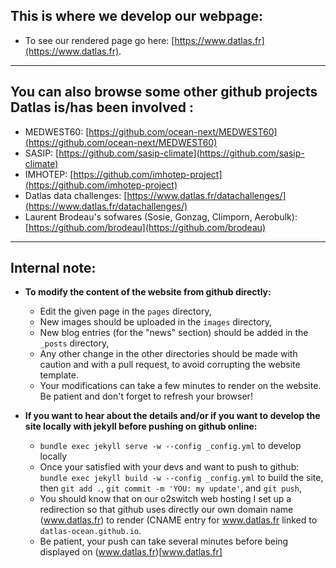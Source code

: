 ## This is where we develop our webpage: 
* To see our rendered page go here: [https://www.datlas.fr](https://www.datlas.fr).
---

## You can also browse some other github projects Datlas is/has been involved :
   * MEDWEST60: [https://github.com/ocean-next/MEDWEST60](https://github.com/ocean-next/MEDWEST60)
   * SASIP: [https://github.com/sasip-climate](https://github.com/sasip-climate)
   * IMHOTEP: [https://github.com/imhotep-project](https://github.com/imhotep-project)
   * Datlas data challenges: [https://www.datlas.fr/datachallenges/](https://www.datlas.fr/datachallenges/)
   * Laurent Brodeau's sofwares (Sosie, Gonzag, Climporn, Aerobulk): [https://github.com/brodeau](https://github.com/brodeau)


---
## Internal note:
* __To modify the content of the website from github directly:__
    * Edit the given page in the `pages` directory,
    * New images should be uploaded in the  `images` directory,
    * New blog entries (for the "news" section) should be added in the `_posts` directory,
    * Any other change in the other directories should be made with caution and with a pull request, to avoid corrupting the website template.
    * Your modifications can take a few minutes to render on the website. Be patient and don't forget to refresh your browser!
    
    
 * __If you want to hear about the details and/or if you want to develop the site locally with jekyll before pushing on github online:__
     * `bundle exec jekyll serve -w --config _config.yml` to develop locally
     * Once your satisfied with your devs and want to push to github: `bundle exec jekyll build -w --config _config.yml` to build the site, then `git add .`, `git commit -m 'YOU: my update'`, and `git push`,
     * You should know that on our o2switch web hosting I set up a redirection so that github uses directly our own domain name (www.datlas.fr) to render (CNAME entry for www.datlas.fr linked to `datlas-ocean.github.io`.
     * Be patient, your push can take several minutes before being displayed on (www.datlas.fr)[www.datlas.fr]
